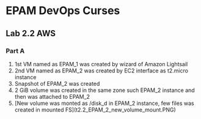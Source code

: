 <h1>EPAM DevOps Curses</h1>
<h2>Lab 2.2 AWS</h2>
<h3>Part A</h3>
<ol>
<li>1st VM named as EPAM_1 was created by wizard of Amazon Lightsail
<li>2nd VM named as EPAM_2 was created by EC2 interface as t2.micro instance
<li>Snapshot of EPAM_2 was created
<li>2 GiB volume was created in the same zone such EPAM_2 instance and then was attached to EPAM_2
<li>[New volume was monted as /disk_d in EPAM_2 instance, few files was created in mounted FS](t2.2_EPAM_2_new_volume_mount.PNG)
</ol>
